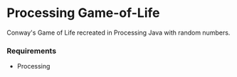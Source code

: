 # Processing Game-of-Life
Conway's Game of Life recreated in Processing Java with random numbers.
### Requirements
- Processing
